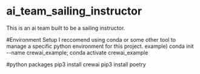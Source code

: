 # ai_team_sailing_instructor
This is an ai team built to be a sailing instructor.



#Environment Setup
I reccomend using conda or some other tool to manage a specific python environment for this project.
example)  conda init --name crewai_example; conda activate crewai_example

#python packages
pip3 install crewai
pip3 install poetry
